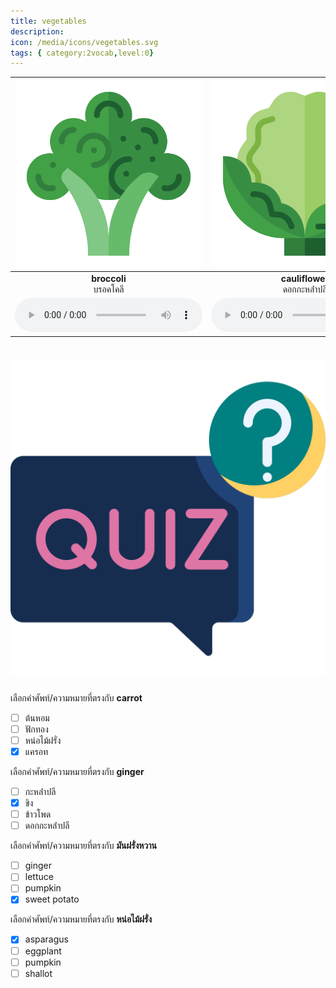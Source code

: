 ```yaml
---
title: vegetables
description: 
icon: /media/icons/vegetables.svg
tags: { category:2vocab,level:0}
---
```


<div class="carrousel">


|![](/media/img/vegetables/broccoli.svg)|![](/media/img/vegetables/cauliflower.svg)|![](/media/img/vegetables/kale.svg)|![](/media/img/vegetables/carrot.svg)|![](/media/img/vegetables/beetroot.svg)|![](/media/img/vegetables/radish.svg)|![](/media/img/vegetables/corn.svg)|![](/media/img/vegetables/chili.svg)|![](/media/img/vegetables/eggplant.svg)|![](/media/img/vegetables/garlic.svg)|![](/media/img/vegetables/pumpkin.svg)|![](/media/img/vegetables/cucumber.svg)|![](/media/img/vegetables/cabbage.svg)|![](/media/img/vegetables/mushroom.svg)|![](/media/img/vegetables/ginger.svg)|![](/media/img/vegetables/lettuce.svg)|![](/media/img/vegetables/celery.svg)|![](/media/img/vegetables/asparagus.svg)|![](/media/img/vegetables/leek.svg)|![](/media/img/vegetables/shallot.svg)|![](/media/img/vegetables/sweet&#x20;potato.svg)|
| :----: | :----: | :----: | :----: | :----: | :----: | :----: | :----: | :----: | :----: | :----: | :----: | :----: | :----: | :----: | :----: | :----: | :----: | :----: | :----: | :----: |
|**broccoli**<br>บรอคโคลี|**cauliflower**<br>ดอกกะหล่ําปลี|**kale**<br>ผักคะน้า|**carrot**<br>แครอท|**beetroot**<br>บีทรูท|**radish**<br>หัวไชเท้า|**corn**<br>ข้าวโพด|**chili**<br>พริก|**eggplant**<br>มะเขือยาว|**garlic**<br>กระเทียม|**pumpkin**<br>ฟักทอง|**cucumber**<br>แตงกวา|**cabbage**<br>กะหล่ําปลี|**mushroom**<br>เห็ด|**ginger**<br>ขิง|**lettuce**<br>ผักกาดหอม|**celery**<br>ขึ้นฉ่าย|**asparagus**<br>หน่อไม้ฝรั่ง|**leek**<br>ต้นหอม|**shallot**<br>หอมแดง|**sweet potato**<br>มันฝรั่งหวาน|
|![](/media/audio/broccoli.mp3)|![](/media/audio/cauliflower.mp3)|![](/media/audio/kale.mp3)|![](/media/audio/carrot.mp3)|![](/media/audio/beetroot.mp3)|![](/media/audio/radish.mp3)|![](/media/audio/corn.mp3)|![](/media/audio/chili.mp3)|![](/media/audio/eggplant.mp3)|![](/media/audio/garlic.mp3)|![](/media/audio/pumpkin.mp3)|![](/media/audio/cucumber.mp3)|![](/media/audio/cabbage.mp3)|![](/media/audio/mushroom.mp3)|![](/media/audio/ginger.mp3)|![](/media/audio/lettuce.mp3)|![](/media/audio/celery.mp3)|![](/media/audio/asparagus.mp3)|![](/media/audio/leek.mp3)|![](/media/audio/shallot.mp3)|![](/media/audio/sweet&#x20;potato.mp3)|

</div>



# ![icon](/media/icons/quiz.svg) 


 เลือกคำศัพท์/ความหมายที่ตรงกับ **carrot**
 - [ ] ต้นหอม
 - [ ] ฟักทอง
 - [ ] หน่อไม้ฝรั่ง
 - [x] แครอท

 เลือกคำศัพท์/ความหมายที่ตรงกับ **ginger**
 - [ ] กะหล่ําปลี
 - [x] ขิง
 - [ ] ข้าวโพด
 - [ ] ดอกกะหล่ําปลี

 เลือกคำศัพท์/ความหมายที่ตรงกับ **มันฝรั่งหวาน**
 - [ ] ginger
 - [ ] lettuce
 - [ ] pumpkin
 - [x] sweet potato

 เลือกคำศัพท์/ความหมายที่ตรงกับ **หน่อไม้ฝรั่ง**
 - [x] asparagus
 - [ ] eggplant
 - [ ] pumpkin
 - [ ] shallot
